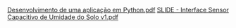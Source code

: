 [Desenvolvimento de uma aplicação em Python.pdf](https://github.com/user-attachments/files/17036302/Desenvolvimento.de.uma.aplicacao.em.Python.pdf)
[SLIDE - Interface Sensor Capacitivo de Umidade do Solo v1.pdf](https://github.com/user-attachments/files/17036303/SLIDE.-.Interface.Sensor.Capacitivo.de.Umidade.do.Solo.v1.pdf)

